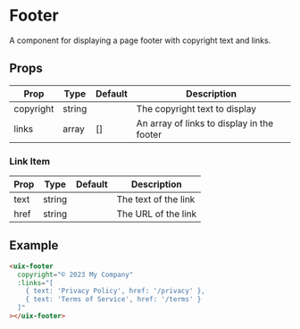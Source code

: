# Footer

A component for displaying a page footer with copyright text and links.

## Props

| Prop      | Type   | Default | Description                         |
|-----------|--------|---------|-------------------------------------|
| copyright | string |         | The copyright text to display        |
| links     | array  | []      | An array of links to display in the footer |

### Link Item

| Prop | Type   | Default | Description          |
|------|--------|---------|----------------------|
| text | string |         | The text of the link |
| href | string |         | The URL of the link  |

## Example

```html
<uix-footer
  copyright="© 2023 My Company"
  :links="[
    { text: 'Privacy Policy', href: '/privacy' },
    { text: 'Terms of Service', href: '/terms' }
  ]"
></uix-footer>
```